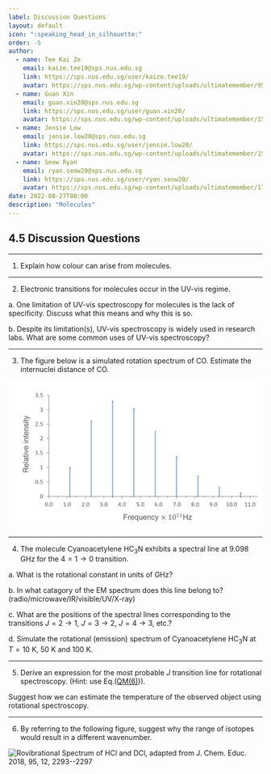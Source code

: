 ```yaml
---
label: Discussion Questions
layout: default
icon: ":speaking_head_in_silhouette:"
order: -5
author:
  - name: Tee Kai Ze
    email: kaize.tee19@sps.nus.edu.sg
    link: https://sps.nus.edu.sg/user/kaize.tee19/
    avatar: https://sps.nus.edu.sg/wp-content/uploads/ultimatemember/95/profile_photo-190x190.jpg?1661557511
  - name: Guan Xin
    email: guan.xin20@sps.nus.edu.sg
    link: https://sps.nus.edu.sg/user/guan.xin20/
    avatar: https://sps.nus.edu.sg/wp-content/uploads/ultimatemember/154/profile_photo-190x190.png?1661557677
  - name: Jensie Low
    email: jensie.low20@sps.nus.edu.sg
    link: https://sps.nus.edu.sg/user/jensie.low20/
    avatar: https://sps.nus.edu.sg/wp-content/uploads/ultimatemember/158/profile_photo-190x190.jpg?1661557649
  - name: Seow Ryan
    email: ryan.seow20@sps.nus.edu.sg
    link: https://sps.nus.edu.sg/user/ryan.seow20/
    avatar: https://sps.nus.edu.sg/wp-content/uploads/ultimatemember/177/profile_photo-190x190.jpg?1661557711
date: 2022-08-27T00:00
description: "Molecules"
---
```

## 4.5 Discussion Questions
---

1. Explain how colour can arise from molecules.

---

2. Electronic transitions for molecules occur in the UV-vis regime. 

a. One limitation of UV-vis spectroscopy for molecules is the lack
of specificity. Discuss what this means and why this is so.

b. Despite its limitation(s), UV-vis spectroscopy is widely used
in research labs. What are some common uses of UV-vis spectroscopy?

---

3. The figure below is a simulated rotation spectrum
of CO. Estimate the internuclei distance of CO.

![](</Resources/Chapter 4/CO_spectrum.png>)

---

4. The molecule Cyanoacetylene $\text{HC}_{3}\text{N}$
exhibits a spectral line at 9.098 GHz for the $4=1\rightarrow0$ transition.

a. What is the rotational constant in units of GHz?

b. In what catagory of the EM spectrum does this
line belong to? (radio/microwave/IR/visible/UV/X-ray)

c. What are the positions of the spectral lines
corresponding to the transitions $J=2\rightarrow1$, $J=3\rightarrow2$,
$J=4\rightarrow3$, etc.?

d. Simulate the rotational (emission) spectrum
of Cyanoacetylene $\text{HC}_{3}\text{N}$ at $T=10$ K, 50 K and
100 K.

---

5. Derive an expression for the most probable $J$ transition line
for rotational spectroscopy. (Hint: use Eq.([QM(6)](<The Quantum Molecule#probability>))). 

Suggest how we can estimate the temperature of the observed object
using rotational spectroscopy.

---

6. By referring to the following figure, suggest why the range of
isotopes would result in a different wavenumber. 

![Rovibrational Spectrum of HCl and DCl, adapted from J. Chem. Educ.
2018, 95, 12, 2293--2297](</Resources/Chapter 4/HCl_DCl.png>)